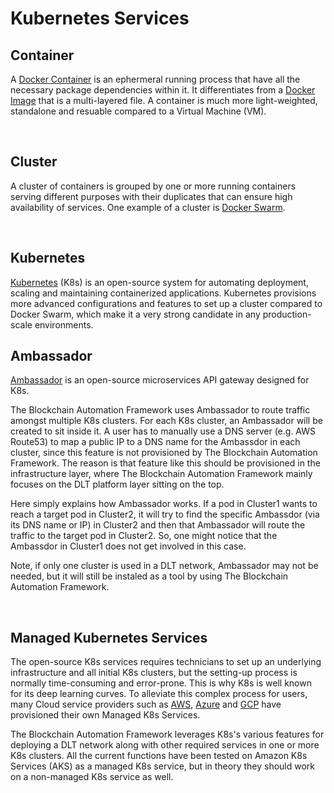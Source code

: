 # **Kubernetes Services** 

## **Container**
A [Docker Container](https://www.docker.com/resources/what-container) is an ephermeral running process that have all the necessary package dependencies within it. It differentiates from a [Docker Image](https://docs.docker.com/v17.09/engine/userguide/storagedriver/imagesandcontainers/#images-and-layers) that is a multi-layered file. A container is much more light-weighted, standalone and resuable compared to a Virtual Machine (VM).  

<br>

## **Cluster**
A cluster of containers is grouped by one or more running containers serving different purposes with their duplicates that can ensure high availability of services. One example of a cluster is [Docker Swarm](https://docs.docker.com/engine/swarm/).

<br>

## **Kubernetes**
[Kubernetes](https://kubernetes.io) (K8s) is an open-source system for automating deployment, scaling and maintaining containerized applications. Kubernetes provisions more advanced configurations and features to set up a cluster compared to Docker Swarm, which make it a very strong candidate in any production-scale environments.

## **Ambassador**
[Ambassador](https://www.getambassador.io/about/why-ambassador/) is an open-source microservices API gateway designed for K8s.

The Blockchain Automation Framework uses Ambassador to route traffic amongst multiple K8s clusters. For each K8s cluster, an Ambassador will be created to sit inside it. A user has to manually use a DNS server (e.g. AWS Route53) to map a public IP to a DNS name for the Ambassdor in each cluster, since this feature is not provisioned by The Blockchain Automation Framework. The reason is that feature like this should be provisioned in the infrastructure layer, where The Blockchain Automation Framework mainly focuses on the DLT platform layer sitting on the top.

Here simply explains how Ambassador works. If a pod in Cluster1 wants to reach a target pod in Cluster2, it will try to find the specific Ambassdor (via its DNS name or IP) in Cluster2 and then that Ambassador will route the traffic to the target pod in Cluster2. So, one might notice that the Ambassdor in Cluster1 does not get involved in this case.

Note, if only one cluster is used in a DLT network, Ambassador may not be needed, but it will still be instaled as a tool by using The Blockchain Automation Framework.

<br>

## **Managed Kubernetes Services**
The open-source K8s services requires technicians to set up an underlying infrastructure and all initial K8s clusters, but the setting-up process is normally time-consuming and error-prone. This is why K8s is well known for its deep learning curves. To alleviate this complex process for users, many Cloud service providers such as [AWS](https://aws.amazon.com/eks/), [Azure](https://azure.microsoft.com/en-gb/services/kubernetes-service/) and [GCP](https://cloud.google.com/kubernetes-engine/) have provisioned their own Managed K8s Services.

The Blockchain Automation Framework leverages K8s's various features for deploying a DLT network along with other required services in one or more K8s clusters. All the current functions have been tested on Amazon K8s Services (AKS) as a managed K8s service, but in theory they should work on a non-managed K8s service as well.